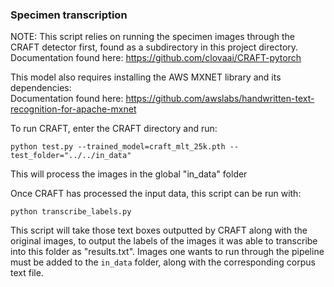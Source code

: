 ### Specimen transcription

NOTE: 
This script relies on running the specimen images through the CRAFT detector first, found as a subdirectory in this project directory.<br />
Documentation found here: https://github.com/clovaai/CRAFT-pytorch

This model also requires installing the AWS MXNET library and its dependencies: <br />
Documentation found here: https://github.com/awslabs/handwritten-text-recognition-for-apache-mxnet


To run CRAFT, enter the CRAFT directory and run:
```
python test.py --trained_model=craft_mlt_25k.pth --test_folder="../../in_data"
```
This will process the images in the global "in_data" folder <br />

Once CRAFT has processed the input data, this script can be run with:
```
python transcribe_labels.py
```
This script will take those text boxes outputted by CRAFT along with the original images, to output the labels of the images it was able to transcribe into
this folder as "results.txt". Images one wants to run through the pipeline must be added to the `in_data` folder, along with the corresponding corpus text file. 
